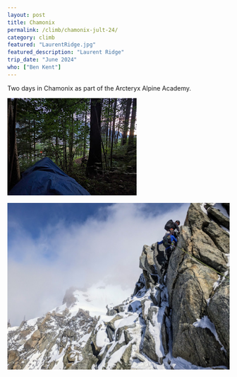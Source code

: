 ```yaml
---
layout: post
title: Chamonix
permalink: /climb/chamonix-jult-24/
category: climb
featured: "LaurentRidge.jpg"
featured_description: "Laurent Ridge"
trip_date: "June 2024"
who: ["Ben Kent"]
---
```


Two days in Chamonix as part of the Arcteryx Alpine Academy.

![Friday night bivvy](bivy.jpg)

![Rock step on the ridge](pitch.jpg)

